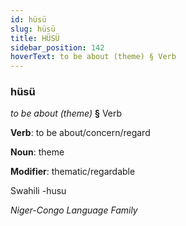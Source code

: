 ```yaml
---
id: hüsü
slug: hüsü
title: HÜSÜ
sidebar_position: 142
hoverText: to be about (theme) § Verb
---
```


### hüsü

*to be about (theme)* **§** Verb

**Verb**: to be about/concern/regard

**Noun**: theme

**Modifier**: thematic/regardable

Swahili -husu 

*Niger-Congo Language Family*